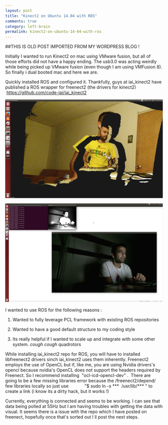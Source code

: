 ```yaml
---
layout: post
title: "Kinect2 on Ubuntu 14.04 with ROS"
comments: true
category: left-brain
permalink: kinect2-on-ubuntu-14-04-with-ros
---
```


##THIS IS OLD POST IMPORTED FROM MY WORDPRESS BLOG !

Initially I wanted to run Kinect2 on mac using VMware fusion, but all of those efforts did not have a happy ending. The usb3.0 was acting weirdly while being picked up VMware fusion (even though I am using VMFusion 8). So finally i dual booted mac and here we are.

Quickly installed ROS and configured it. Thankfully, guys at iai_kinect2 have published a ROS wrapper for freenect2 (the drivers for kinect2)   <a title="iai_kinect2" href="https://github.com/code-iai/iai_kinect2" target="_blank">https://github.com/code-iai/iai_kinect2</a>

![Screenshot of working KinectV2 window](/asset/kinect_run.png)

![IR photo of the KinectV2](/asset/IRphoto.png)

I wanted to use ROS for the following reasons :

1. Wanted to fully leverage PCL framework with existing ROS repositories

2. Wanted to have a good default structure to my coding style

3. Its really helpful if I wanted to scale up and integrate with some other system. *cough* *cough* quadrotors

While installing iai_kinect2 repo for ROS, you will have to installed libfreenect2 drivers sinch iai_kinect2 uses them inherently. Freenect2 employs the use of OpenCL but if, like me, you are using Nvidia drivers's opencl because nvidia's OpenCL does not support the headers required by Freenect. So I recommend installing  "ocl-icd-opencl-dev" .  There are going to be a few missing libraries error because the /freenect2/depend/ few libraries locally so just use             "$ sudo ln -s ***  /usr/lib/*** " to create a link (i know its a dirty hack, but it works !)

Currently, everything is connected and seems to be working. I can see that data being polled at 55Hz but I am having troubles with getting the data with visual. It seems there is a issue with the repo which I have posted on freenect, hopefully once that's sorted out I ll post the next steps.

